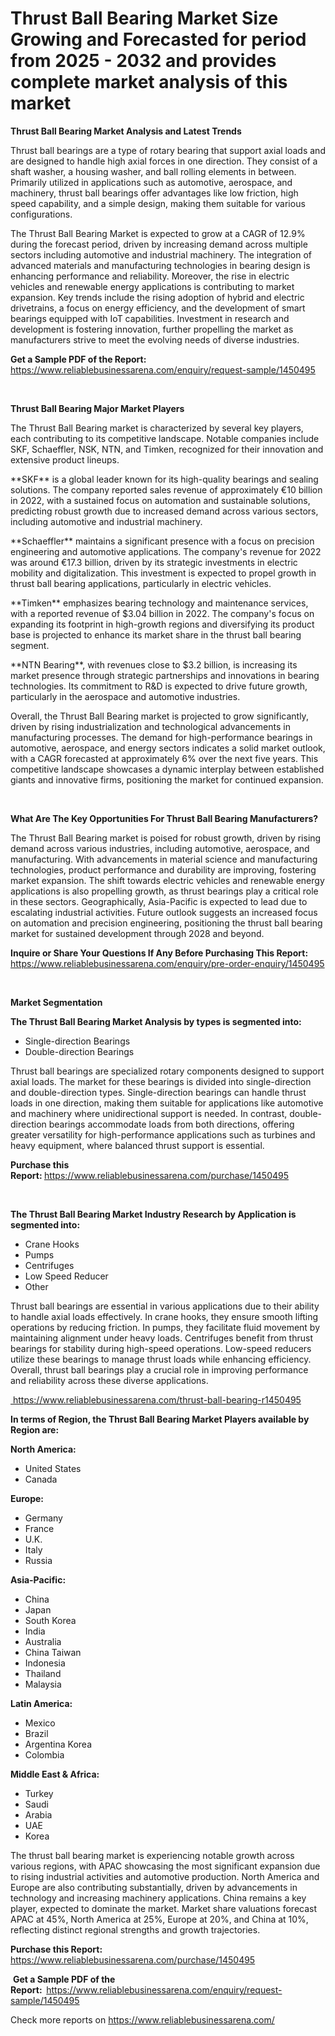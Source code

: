 <p><h1>Thrust Ball Bearing Market Size Growing and Forecasted for period from 2025 - 2032 and provides complete market analysis of this market</h1></p><p><strong>Thrust Ball Bearing Market Analysis and Latest Trends</strong></p>
<p><p>Thrust ball bearings are a type of rotary bearing that support axial loads and are designed to handle high axial forces in one direction. They consist of a shaft washer, a housing washer, and ball rolling elements in between. Primarily utilized in applications such as automotive, aerospace, and machinery, thrust ball bearings offer advantages like low friction, high speed capability, and a simple design, making them suitable for various configurations.</p><p>The Thrust Ball Bearing Market is expected to grow at a CAGR of 12.9% during the forecast period, driven by increasing demand across multiple sectors including automotive and industrial machinery. The integration of advanced materials and manufacturing technologies in bearing design is enhancing performance and reliability. Moreover, the rise in electric vehicles and renewable energy applications is contributing to market expansion. Key trends include the rising adoption of hybrid and electric drivetrains, a focus on energy efficiency, and the development of smart bearings equipped with IoT capabilities. Investment in research and development is fostering innovation, further propelling the market as manufacturers strive to meet the evolving needs of diverse industries.</p></p>
<p><strong>Get a Sample PDF of the Report:&nbsp;</strong> <a href="https://www.reliablebusinessarena.com/enquiry/request-sample/1450495?utm_campaign=3268&utm_medium=2&utm_source=Github&utm_content=ia&utm_term=09042025&utm_id=thrust-ball-bearing">https://www.reliablebusinessarena.com/enquiry/request-sample/1450495</a></p>
<p>&nbsp;</p>
<p><strong>Thrust Ball Bearing Major Market Players</strong></p>
<p><p>The Thrust Ball Bearing market is characterized by several key players, each contributing to its competitive landscape. Notable companies include SKF, Schaeffler, NSK, NTN, and Timken, recognized for their innovation and extensive product lineups.</p><p>**SKF** is a global leader known for its high-quality bearings and sealing solutions. The company reported sales revenue of approximately €10 billion in 2022, with a sustained focus on automation and sustainable solutions, predicting robust growth due to increased demand across various sectors, including automotive and industrial machinery.</p><p>**Schaeffler** maintains a significant presence with a focus on precision engineering and automotive applications. The company's revenue for 2022 was around €17.3 billion, driven by its strategic investments in electric mobility and digitalization. This investment is expected to propel growth in thrust ball bearing applications, particularly in electric vehicles.</p><p>**Timken** emphasizes bearing technology and maintenance services, with a reported revenue of $3.04 billion in 2022. The company's focus on expanding its footprint in high-growth regions and diversifying its product base is projected to enhance its market share in the thrust ball bearing segment.</p><p>**NTN Bearing**, with revenues close to $3.2 billion, is increasing its market presence through strategic partnerships and innovations in bearing technologies. Its commitment to R&D is expected to drive future growth, particularly in the aerospace and automotive industries.</p><p>Overall, the Thrust Ball Bearing market is projected to grow significantly, driven by rising industrialization and technological advancements in manufacturing processes. The demand for high-performance bearings in automotive, aerospace, and energy sectors indicates a solid market outlook, with a CAGR forecasted at approximately 6% over the next five years. This competitive landscape showcases a dynamic interplay between established giants and innovative firms, positioning the market for continued expansion.</p></p>
<p>&nbsp;</p>
<p><strong>What Are The Key Opportunities For Thrust Ball Bearing Manufacturers?</strong></p>
<p><p>The Thrust Ball Bearing market is poised for robust growth, driven by rising demand across various industries, including automotive, aerospace, and manufacturing. With advancements in material science and manufacturing technologies, product performance and durability are improving, fostering market expansion. The shift towards electric vehicles and renewable energy applications is also propelling growth, as thrust bearings play a critical role in these sectors. Geographically, Asia-Pacific is expected to lead due to escalating industrial activities. Future outlook suggests an increased focus on automation and precision engineering, positioning the thrust ball bearing market for sustained development through 2028 and beyond.</p></p>
<p><strong>Inquire or Share Your Questions If Any Before Purchasing This Report:</strong> <a href="https://www.reliablebusinessarena.com/enquiry/pre-order-enquiry/1450495?utm_campaign=3268&utm_medium=2&utm_source=Github&utm_content=ia&utm_term=09042025&utm_id=thrust-ball-bearing">https://www.reliablebusinessarena.com/enquiry/pre-order-enquiry/1450495</a></p>
<p>&nbsp;</p>
<p><strong>Market Segmentation</strong></p>
<p><strong>The Thrust Ball Bearing Market Analysis by types is segmented into:</strong></p>
<p><ul><li>Single-direction Bearings</li><li>Double-direction Bearings</li></ul></p>
<p><p>Thrust ball bearings are specialized rotary components designed to support axial loads. The market for these bearings is divided into single-direction and double-direction types. Single-direction bearings can handle thrust loads in one direction, making them suitable for applications like automotive and machinery where unidirectional support is needed. In contrast, double-direction bearings accommodate loads from both directions, offering greater versatility for high-performance applications such as turbines and heavy equipment, where balanced thrust support is essential.</p></p>
<p><strong>Purchase this Report:&nbsp;</strong><a href="https://www.reliablebusinessarena.com/purchase/1450495?utm_campaign=3268&utm_medium=2&utm_source=Github&utm_content=ia&utm_term=09042025&utm_id=thrust-ball-bearing">https://www.reliablebusinessarena.com/purchase/1450495</a></p>
<p>&nbsp;</p>
<p><strong>The Thrust Ball Bearing Market Industry Research by Application is segmented into:</strong></p>
<p><ul><li>Crane Hooks</li><li>Pumps</li><li>Centrifuges</li><li>Low Speed Reducer</li><li>Other</li></ul></p>
<p><p>Thrust ball bearings are essential in various applications due to their ability to handle axial loads effectively. In crane hooks, they ensure smooth lifting operations by reducing friction. In pumps, they facilitate fluid movement by maintaining alignment under heavy loads. Centrifuges benefit from thrust bearings for stability during high-speed operations. Low-speed reducers utilize these bearings to manage thrust loads while enhancing efficiency. Overall, thrust ball bearings play a crucial role in improving performance and reliability across these diverse applications.</p></p>
<p><a href="https://www.reliablebusinessarena.com/thrust-ball-bearing-r1450495?utm_campaign=3268&utm_medium=2&utm_source=Github&utm_content=ia&utm_term=09042025&utm_id=thrust-ball-bearing">&nbsp;https://www.reliablebusinessarena.com/thrust-ball-bearing-r1450495</a></p>
<p><strong>In terms of Region, the Thrust Ball Bearing Market Players available by Region are:</strong></p>
<p>
    <p> <strong> North America: </strong>
        <ul>
            <li>United States</li>
            <li>Canada</li>
        </ul>
        </p> 
    <p> <strong> Europe: </strong>
        <ul>
            <li>Germany</li>
            <li>France</li>
            <li>U.K.</li>
            <li>Italy</li>
            <li>Russia</li>
        </ul>
        </p> 
    <p> <strong> Asia-Pacific: </strong>
        <ul>
            <li>China</li>
            <li>Japan</li>
            <li>South Korea</li>
            <li>India</li>
            <li>Australia</li>
            <li>China Taiwan</li>
            <li>Indonesia</li>
            <li>Thailand</li>
            <li>Malaysia</li>
        </ul>
        </p> 
    <p> <strong> Latin America: </strong>
        <ul>
            <li>Mexico</li>
            <li>Brazil</li>
            <li>Argentina Korea</li>
            <li>Colombia</li>
        </ul>
        </p> 
    <p> <strong> Middle East & Africa: </strong>
        <ul>
            <li>Turkey</li>
            <li>Saudi</li>
            <li>Arabia</li>
            <li>UAE</li>
            <li>Korea</li>
        </ul>
    </p>
    </p>
<p><p>The thrust ball bearing market is experiencing notable growth across various regions, with APAC showcasing the most significant expansion due to rising industrial activities and automotive production. North America and Europe are also contributing substantially, driven by advancements in technology and increasing machinery applications. China remains a key player, expected to dominate the market. Market share valuations forecast APAC at 45%, North America at 25%, Europe at 20%, and China at 10%, reflecting distinct regional strengths and growth trajectories.</p></p>
<p><strong>Purchase this Report: </strong><a href="https://www.reliablebusinessarena.com/purchase/1450495?utm_campaign=3268&utm_medium=2&utm_source=Github&utm_content=ia&utm_term=09042025&utm_id=thrust-ball-bearing">https://www.reliablebusinessarena.com/purchase/1450495</a></p>
<p>&nbsp;<strong>Get a Sample PDF of the Report:&nbsp;&nbsp;</strong><a href="https://www.reliablebusinessarena.com/enquiry/request-sample/1450495?utm_campaign=3268&utm_medium=2&utm_source=Github&utm_content=ia&utm_term=09042025&utm_id=thrust-ball-bearing">https://www.reliablebusinessarena.com/enquiry/request-sample/1450495</a></p>
<p><strong></strong></p>
<p>Check more reports on <a href="https://www.reliablebusinessarena.com/?utm_campaign=3268&utm_medium=2&utm_source=Github&utm_content=ia&utm_term=09042025&utm_id=thrust-ball-bearing">https://www.reliablebusinessarena.com/</a></p>